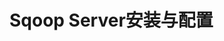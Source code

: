 Sqoop Server安装与配置
=================================================================================
